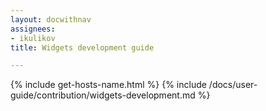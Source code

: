 ```yaml
---
layout: docwithnav
assignees:
- ikulikov
title: Widgets development guide

---
```


{% include get-hosts-name.html %}
{% include /docs/user-guide/contribution/widgets-development.md %}